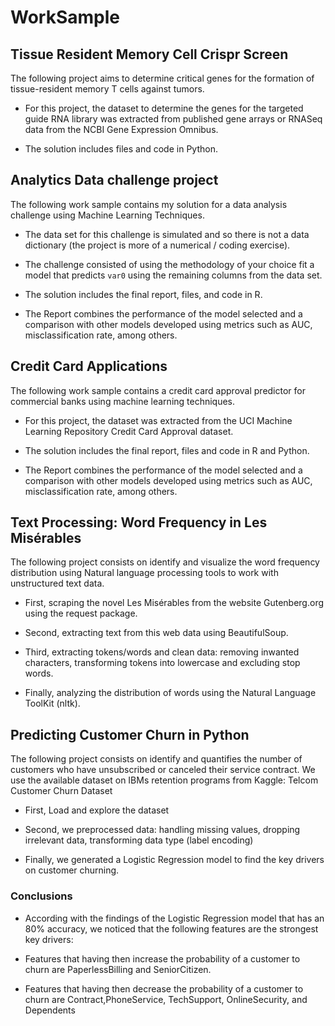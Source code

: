 # WorkSample

## Tissue Resident Memory Cell Crispr Screen


The following project aims to determine critical genes for the formation of tissue-resident memory T cells against tumors.

* For this project, the dataset to determine the genes for the targeted guide RNA library was extracted from published gene arrays or RNASeq data from the NCBI Gene Expression Omnibus.

* The solution includes files and code in Python.

## Analytics Data challenge project


The following work sample contains my solution for a data analysis challenge using Machine Learning Techniques.

* The data set for this challenge is simulated and so there is not a data dictionary (the project is more of a numerical / coding exercise).

* The challenge consisted of using the methodology of your choice fit a model that predicts `var0` using the remaining columns from the data set.

* The solution includes the final report, files, and code in R.

* The Report combines the performance of the model selected and a comparison with other models developed using metrics such as AUC, misclassification rate, among others.


## Credit Card Applications


The following work sample contains a credit card approval predictor for commercial banks using machine learning techniques.  

* For this project, the dataset was extracted from the UCI Machine Learning Repository Credit Card Approval dataset.

* The solution includes the final report, files and code in R and Python.

* The Report combines the performance of the model selected and a comparison with other models developed using metrics such as AUC, misclassification rate, among others.



## Text Processing: Word Frequency in Les Misérables

The following project consists on identify and visualize the word frequency distribution using Natural language processing tools to work with unstructured text data.

* First, scraping the novel Les Misérables from the website Gutenberg.org using the request package.

* Second, extracting text from this web data using BeautifulSoup.

* Third, extracting tokens/words and clean data: removing inwanted characters, transforming tokens into lowercase and excluding stop words.

* Finally, analyzing the distribution of words using the Natural Language ToolKit (nltk).


## Predicting Customer Churn in Python

The following project consists on identify and quantifies the number of customers who have unsubscribed or canceled their service contract.
We use the available dataset on IBMs retention programs from Kaggle: Telcom Customer Churn Dataset

* First, Load and explore the dataset

* Second, we preprocessed data: handling missing values, dropping irrelevant data, transforming data type (label encoding)

* Finally, we generated a Logistic Regression model to find the key drivers on customer churning.


### Conclusions
* According with the findings of the Logistic Regression model that has an 80% accuracy, we noticed that the following features are the strongest key drivers:

- Features that having then increase the probability of a customer to churn are PaperlessBilling and SeniorCitizen.

- Features that having then decrease the probability of a customer to churn are Contract,PhoneService, TechSupport, OnlineSecurity, and Dependents 
